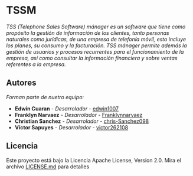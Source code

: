 # TSSM
_TSS (Telephone Sales Software) mánager es un software que tiene como propósito la gestión de información de los clientes, 
tanto personas naturales como jurídicas, de una empresa de telefonía móvil, esto incluye los planes, su consumo y la facturación. 
TSS mánager permite además la gestión de usuarios y procesos recurrentes para el funcionamiento de la empresa, 
así como consultar la información financiera y sobre ventas referentes a la empresa._

## Autores 
_Forman parte de nuetro equipo:_
* **Edwin Cuaran** - *Desarrolador* - [edwin1007](https://github.com/edwin1007)
* **Franklyn Narvaez** - *Desarrolador* - [Franklynnarvaez](https://github.com/Franklynnarvaez)
* **Christian Sanchez** - *Desarrolador* - [chris-Sanchez098](https://github.com/chris-Sanchez098)
* **Víctor Sapuyes** - *Desarrolador* - [victor262108](https://github.com/victor262108)

## Licencia 

Este proyecto está bajo la Licencia  Apache License, Version 2.0. Mira el archivo [LICENSE.md](LICENSE.md) para detalles
